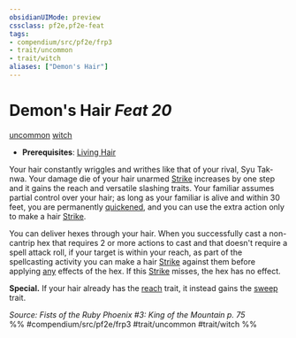 ```yaml
---
obsidianUIMode: preview
cssclass: pf2e,pf2e-feat
tags:
- compendium/src/pf2e/frp3
- trait/uncommon
- trait/witch
aliases: ["Demon's Hair"]
---
```

# Demon's Hair  *Feat 20*  
[uncommon](../../rules/traits/uncommon.md)  [witch](../../rules/traits/witch-apg.md)  

- **Prerequisites**: [Living Hair](living-hair-apg.md)

Your hair constantly wriggles and writhes like that of your rival, Syu Tak-nwa. Your damage die of your hair unarmed [Strike](../../rules/actions/strike.md) increases by one step and it gains the reach and versatile slashing traits. Your familiar assumes partial control over your hair; as long as your familiar is alive and within 30 feet, you are permanently [quickened](../../rules/conditions.md#Quickened), and you can use the extra action only to make a hair [Strike](../../rules/actions/strike.md).

You can deliver hexes through your hair. When you successfully cast a non-cantrip hex that requires 2 or more actions to cast and that doesn't require a spell attack roll, if your target is within your reach, as part of the spellcasting activity you can make a hair [Strike](../../rules/actions/strike.md) against them before applying [any](../../rules/traits/any-b1.md) effects of the hex. If this [Strike](../../rules/actions/strike.md) misses, the hex has no effect.

**Special.** If your hair already has the [reach](../../rules/traits/reach.md) trait, it instead gains the [sweep](../../rules/traits/sweep.md) trait.

*Source: Fists of the Ruby Phoenix #3: King of the Mountain p. 75*  
%% #compendium/src/pf2e/frp3 #trait/uncommon #trait/witch %%